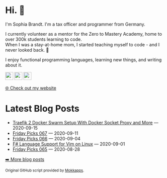 <h1>Hi. 👋</h1>
<p>I'm Sophia Brandt. I'm a tax officer and programmer from Germany.</p>
<p>I currently volunteer as a mentor for the Zero to Mastery Academy, home to over 300k students learning to code.<br>
When I was a stay-at-home mom, I started teaching myself to code - and I never looked back. 💜</p>
<p>I enjoy functional programming languages, learning new things, and writing about it.</p>
<p><a href="https://www.twitter.com/hisophiabrandt"><img src="https://img.shields.io/badge/twitter-%231DA1F2.svg?&style=for-the-badge&logo=twitter&logoColor=white" height=25></a> <a href="https://www.linkedin.com/in/sophiabrandt"><img src="https://img.shields.io/badge/linkedin-%230077B5.svg?&style=for-the-badge&logo=linkedin&logoColor=white" height=25></a> <a href="https://dev.to/sophiabrandt"><img src="https://img.shields.io/badge/DEV.TO-%230A0A0A.svg?&style=for-the-badge&logo=dev-dot-to&logoColor=white" height=25></a></p>
<p><a href="https://www.sophiabrandt.com">🌐 Check out my website</a></p>
<h1>Latest Blog Posts</h1>
  <ul>
    <li><a href=https://www.rockyourcode.com/traefik-2-docker-swarm-setup-with-docker-socket-proxy-and-more/>Traefik 2 Docker Swarm Setup With Docker Socket Proxy and More</a> — 2020-09-15</li><li><a href=https://www.rockyourcode.com/friday-picks-067/>Friday Picks 067</a> — 2020-09-11</li><li><a href=https://www.rockyourcode.com/friday-picks-066/>Friday Picks 066</a> — 2020-09-04</li><li><a href=https://www.rockyourcode.com/fsharp-language-support-for-vim-on-linux/>F# Language Support for Vim on Linux</a> — 2020-09-01</li><li><a href=https://www.rockyourcode.com/friday-picks-065/>Friday Picks 065</a> — 2020-08-28</li>
  </ul>
<p><a href="https://www.rockyourcode.com">➡️ More blog posts</a></p>
<p><small>Original GitHub script provided by <a href="https://github.com/Mokkapps">Mokkapps</a>.</small></p>
